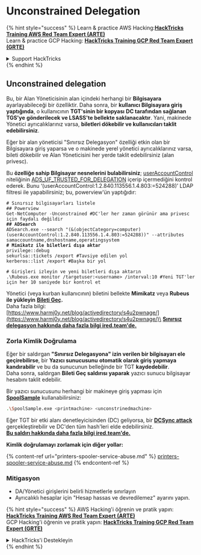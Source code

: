 # Unconstrained Delegation

{% hint style="success" %}
Learn & practice AWS Hacking:<img src="/.gitbook/assets/arte.png" alt="" data-size="line">[**HackTricks Training AWS Red Team Expert (ARTE)**](https://training.hacktricks.xyz/courses/arte)<img src="/.gitbook/assets/arte.png" alt="" data-size="line">\
Learn & practice GCP Hacking: <img src="/.gitbook/assets/grte.png" alt="" data-size="line">[**HackTricks Training GCP Red Team Expert (GRTE)**<img src="/.gitbook/assets/grte.png" alt="" data-size="line">](https://training.hacktricks.xyz/courses/grte)

<details>

<summary>Support HackTricks</summary>

* Check the [**subscription plans**](https://github.com/sponsors/carlospolop)!
* **Join the** 💬 [**Discord group**](https://discord.gg/hRep4RUj7f) or the [**telegram group**](https://t.me/peass) or **follow** us on **Twitter** 🐦 [**@hacktricks\_live**](https://twitter.com/hacktricks\_live)**.**
* **Share hacking tricks by submitting PRs to the** [**HackTricks**](https://github.com/carlospolop/hacktricks) and [**HackTricks Cloud**](https://github.com/carlospolop/hacktricks-cloud) github repos.

</details>
{% endhint %}

## Unconstrained delegation

Bu, bir Alan Yöneticisinin alan içindeki herhangi bir **Bilgisayara** ayarlayabileceği bir özelliktir. Daha sonra, bir **kullanıcı Bilgisayara giriş yaptığında**, o kullanıcının **TGT'sinin bir kopyası** **DC tarafından sağlanan TGS'ye** **gönderilecek ve LSASS'te bellekte saklanacaktır**. Yani, makinede Yönetici ayrıcalıklarınız varsa, **biletleri dökebilir ve kullanıcıları taklit edebilirsiniz**.

Eğer bir alan yöneticisi "Sınırsız Delegasyon" özelliği etkin olan bir Bilgisayara giriş yaparsa ve o makinede yerel yönetici ayrıcalıklarınız varsa, bileti dökebilir ve Alan Yöneticisini her yerde taklit edebilirsiniz (alan privesc).

Bu **özelliğe sahip Bilgisayar nesnelerini bulabilirsiniz**; [userAccountControl](https://msdn.microsoft.com/en-us/library/ms680832\(v=vs.85\).aspx) niteliğinin [ADS\_UF\_TRUSTED\_FOR\_DELEGATION](https://msdn.microsoft.com/en-us/library/aa772300\(v=vs.85\).aspx) içerip içermediğini kontrol ederek. Bunu ‘(userAccountControl:1.2.840.113556.1.4.803:=524288)’ LDAP filtresi ile yapabilirsiniz; bu, powerview'ün yaptığıdır:

<pre class="language-bash"><code class="lang-bash"># Sınırsız bilgisayarları listele
## Powerview
Get-NetComputer -Unconstrained #DC'ler her zaman görünür ama privesc için faydalı değildir
<strong>## ADSearch
</strong>ADSearch.exe --search "(&#x26;(objectCategory=computer)(userAccountControl:1.2.840.113556.1.4.803:=524288))" --attributes samaccountname,dnshostname,operatingsystem
<strong># Mimikatz ile biletleri dışa aktar
</strong>privilege::debug
sekurlsa::tickets /export #Tavsiye edilen yol
kerberos::list /export #Başka bir yol

# Girişleri izleyin ve yeni biletleri dışa aktarın
.\Rubeus.exe monitor /targetuser:&#x3C;username> /interval:10 #Yeni TGT'ler için her 10 saniyede bir kontrol et</code></pre>

Yönetici (veya kurban kullanıcının) biletini bellekte **Mimikatz** veya **Rubeus ile yükleyin** [**Bileti Geç**](pass-the-ticket.md)**.**\
Daha fazla bilgi: [https://www.harmj0y.net/blog/activedirectory/s4u2pwnage/](https://www.harmj0y.net/blog/activedirectory/s4u2pwnage/)\
[**Sınırsız delegasyon hakkında daha fazla bilgi ired.team'de.**](https://ired.team/offensive-security-experiments/active-directory-kerberos-abuse/domain-compromise-via-unrestricted-kerberos-delegation)

### **Zorla Kimlik Doğrulama**

Eğer bir saldırgan **"Sınırsız Delegasyona" izin verilen bir bilgisayarı ele geçirebilirse**, bir **Yazıcı sunucusunu** **otomatik olarak giriş yapmaya** **kandırabilir** ve bu da sunucunun belleğinde bir TGT **kaydedebilir**.\
Daha sonra, saldırgan **Bileti Geç saldırısı yaparak** yazıcı sunucu bilgisayar hesabını taklit edebilir.

Bir yazıcı sunucusunu herhangi bir makineye giriş yapması için [**SpoolSample**](https://github.com/leechristensen/SpoolSample) kullanabilirsiniz:
```bash
.\SpoolSample.exe <printmachine> <unconstrinedmachine>
```
Eğer TGT bir etki alanı denetleyicisinden (DC) geliyorsa, bir [**DCSync attack**](acl-persistence-abuse/#dcsync) gerçekleştirebilir ve DC'den tüm hash'leri elde edebilirsiniz.\
[**Bu saldırı hakkında daha fazla bilgi ired.team'de.**](https://ired.team/offensive-security-experiments/active-directory-kerberos-abuse/domain-compromise-via-dc-print-server-and-kerberos-delegation)

**Kimlik doğrulamayı zorlamak için diğer yollar:**

{% content-ref url="printers-spooler-service-abuse.md" %}
[printers-spooler-service-abuse.md](printers-spooler-service-abuse.md)
{% endcontent-ref %}

### Mitigasyon

* DA/Yönetici girişlerini belirli hizmetlerle sınırlayın
* Ayrıcalıklı hesaplar için "Hesap hassas ve devredilemez" ayarını yapın.

{% hint style="success" %}
AWS Hacking'i öğrenin ve pratik yapın:<img src="/.gitbook/assets/arte.png" alt="" data-size="line">[**HackTricks Training AWS Red Team Expert (ARTE)**](https://training.hacktricks.xyz/courses/arte)<img src="/.gitbook/assets/arte.png" alt="" data-size="line">\
GCP Hacking'i öğrenin ve pratik yapın: <img src="/.gitbook/assets/grte.png" alt="" data-size="line">[**HackTricks Training GCP Red Team Expert (GRTE)**<img src="/.gitbook/assets/grte.png" alt="" data-size="line">](https://training.hacktricks.xyz/courses/grte)

<details>

<summary>HackTricks'i Destekleyin</summary>

* [**abonelik planlarını**](https://github.com/sponsors/carlospolop) kontrol edin!
* **💬 [**Discord grubuna**](https://discord.gg/hRep4RUj7f) veya [**telegram grubuna**](https://t.me/peass) katılın ya da **Twitter'da** 🐦 [**@hacktricks\_live**](https://twitter.com/hacktricks\_live)**'i takip edin.**
* **Hacking ipuçlarını paylaşmak için [**HackTricks**](https://github.com/carlospolop/hacktricks) ve [**HackTricks Cloud**](https://github.com/carlospolop/hacktricks-cloud) github reposuna PR gönderin.**

</details>
{% endhint %}
